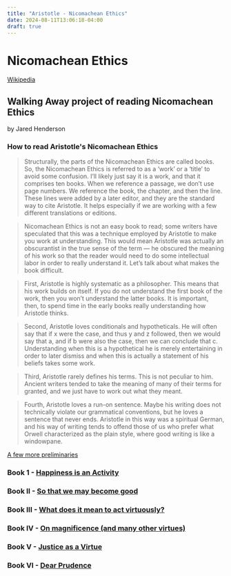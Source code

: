 ```yaml
---
title: "Aristotle - Nicomachean Ethics"
date: 2024-08-11T13:06:18-04:00
draft: true
---
```


# Nicomachean Ethics

[Wikipedia](https://en.wikipedia.org/wiki/Nicomachean_Ethics)

## Walking Away project of reading  Nicomachean Ethics 
by Jared Henderson

### How to read Aristotle's Nicomachean Ethics
> Structurally, the parts of the Nicomachean Ethics are called books. So, the Nicomachean Ethics is referred to as a ‘work’ or a ‘title’ to avoid some confusion. I’ll likely just say it is a work, and that it comprises ten books. When we reference a passage, we don’t use page numbers. We reference the book, the chapter, and then the line. These lines were added by a later editor, and they are the standard way to cite Aristotle. It helps especially if we are working with a few different translations or editions.

> Nicomachean Ethics is not an easy book to read; some writers have speculated that this was a technique employed by Aristotle to make you work at understanding. This would mean Aristotle was actually an obscurantist in the true sense of the term — he obscured the meaning of his work so that the reader would need to do some intellectual labor in order to really understand it. Let’s talk about what makes the book difficult.

> First, Aristotle is highly systematic as a philosopher. This means that his work builds on itself. If you do not understand the first book of the work, then you won’t understand the latter books. It is important, then, to spend time in the early books really understanding how Aristotle thinks.

> Second, Aristotle loves conditionals and hypotheticals. He will often say that if x were the case, and thus y and z followed, then we would say that a, and if b were also the case, then we can conclude that c. Understanding when this is a hypothetical he is merely entertaining in order to later dismiss and when this is actually a statement of his beliefs takes some work.

> Third, Aristotle rarely defines his terms. This is not peculiar to him. Ancient writers tended to take the meaning of many of their terms for granted, and we just have to work out what they meant.

> Fourth, Aristotle loves a run-on sentence. Maybe his writing does not technically violate our grammatical conventions, but he loves a sentence that never ends. Aristotle in this way was a spiritual German, and his way of writing tends to offend those of us who prefer what Orwell characterized as the plain style, where good writing is like a windowpane.	

[A few more preliminaries](https://jaredhenderson.substack.com/p/reading-aristotles-nicomachean-ethics)

### Book 1 - [Happiness is an Activity](https://jaredhenderson.substack.com/p/happiness-is-an-acivity-nicomachean)

### Book II - [So that we may become good](https://jaredhenderson.substack.com/p/so-that-we-may-become-good-nicomachean)

### Book III - [What does it mean to act virtuously?](https://jaredhenderson.substack.com/p/what-does-it-mean-to-act-virtuously)

### Book IV - [On magnificence (and many other virtues)](https://jaredhenderson.substack.com/p/on-magnificence-and-many-other-virtues)

### Book V - [Justice as a Virtue](https://jaredhenderson.substack.com/p/justice-as-a-virtue-nicomachean-ethics) 

### Book VI - [Dear Prudence](https://jaredhenderson.substack.com/p/dear-prudence-nicomachean-ethics?utm_source=post-email-title&publication_id=1266270&post_id=147706458&utm_campaign=email-post-title&isFreemail=false&r=1focf&triedRedirect=true&utm_medium=email)